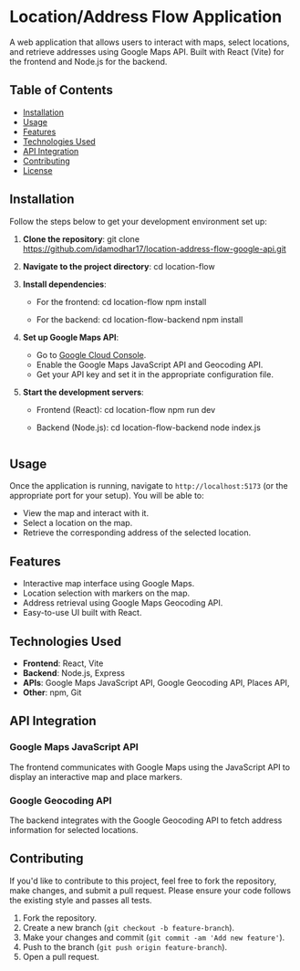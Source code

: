 # Location/Address Flow Application

A web application that allows users to interact with maps, select locations, and retrieve addresses using Google Maps API. Built with React (Vite) for the frontend and Node.js for the backend.

## Table of Contents
- [Installation](#installation)
- [Usage](#usage)
- [Features](#features)
- [Technologies Used](#technologies-used)
- [API Integration](#api-integration)
- [Contributing](#contributing)
- [License](#license)

## Installation

Follow the steps below to get your development environment set up:

1. **Clone the repository**:
   git clone https://github.com/idamodhar17/location-address-flow-google-api.git

2. **Navigate to the project directory**:
   cd location-flow

3. **Install dependencies**:
   - For the frontend:
     cd location-flow
     npm install

   - For the backend:
     cd location-flow-backend
     npm install

4. **Set up Google Maps API**:
   - Go to [Google Cloud Console](https://console.cloud.google.com/).
   - Enable the Google Maps JavaScript API and Geocoding API.
   - Get your API key and set it in the appropriate configuration file.

5. **Start the development servers**:
   - Frontend (React):
     cd location-flow
     npm run dev

   - Backend (Node.js):
     cd location-flow-backend
     node index.js
     ```

## Usage

Once the application is running, navigate to `http://localhost:5173` (or the appropriate port for your setup). You will be able to:
- View the map and interact with it.
- Select a location on the map.
- Retrieve the corresponding address of the selected location.

## Features

- Interactive map interface using Google Maps.
- Location selection with markers on the map.
- Address retrieval using Google Maps Geocoding API.
- Easy-to-use UI built with React.

## Technologies Used

- **Frontend**: React, Vite
- **Backend**: Node.js, Express
- **APIs**: Google Maps JavaScript API, Google Geocoding API, Places API, 
- **Other**: npm, Git

## API Integration

### Google Maps JavaScript API
The frontend communicates with Google Maps using the JavaScript API to display an interactive map and place markers.

### Google Geocoding API
The backend integrates with the Google Geocoding API to fetch address information for selected locations.

## Contributing

If you'd like to contribute to this project, feel free to fork the repository, make changes, and submit a pull request. Please ensure your code follows the existing style and passes all tests.

1. Fork the repository.
2. Create a new branch (`git checkout -b feature-branch`).
3. Make your changes and commit (`git commit -am 'Add new feature'`).
4. Push to the branch (`git push origin feature-branch`).
5. Open a pull request.